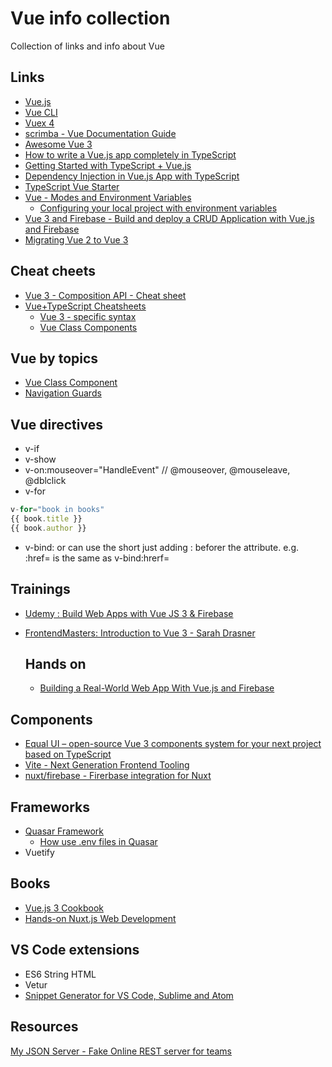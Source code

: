 # Vue info collection
Collection of links and info about Vue

## Links
- [Vue.js](https://vuejs.org/)
- [Vue CLI](https://cli.vuejs.org/)
- [Vuex 4](https://next.vuex.vuejs.org/)
- [scrimba - Vue Documentation Guide](https://scrimba.com/learn/vuedocs)
- [Awesome Vue 3](https://github.com/quatrochan/awesome-vue-3)
- [How to write a Vue.js app completely in TypeScript](https://blog.logrocket.com/how-to-write-a-vue-js-app-completely-in-typescript/)
- [Getting Started with TypeScript + Vue.js](https://www.vuemastery.com/blog/getting-started-with-typescript-and-vuejs/)
- [Dependency Injection in Vue.js App with TypeScript](https://purple.telstra.com.au/blog/dependency-injection-in-vuejs-app-with-typescript)
- [TypeScript Vue Starter](https://github.com/microsoft/TypeScript-Vue-Starter)
- [Vue - Modes and Environment Variables](https://cli.vuejs.org/guide/mode-and-env.html#modes)
  - [Configuring your local project with environment variables](https://dev.to/jesusrmendez/how-to-deploy-vue-js-firebase-1iic)
- [Vue 3 and Firebase - Build and deploy a CRUD Application with Vue.js and Firebase](https://www.youtube.com/watch?v=Htt8AKeF1Kw)
- [Migrating Vue 2 to Vue 3](https://johnpapa.net/vue2-to-vue3/)

## Cheat cheets
- [Vue 3 - Composition API - Cheat sheet](https://www.vuemastery.com/pdf/Vue-3-Cheat-Sheet.pdf)
- [Vue+TypeScript Cheatsheets](https://github.com/typescript-cheatsheets/vue)
  - [Vue 3 - specific syntax](https://github.com/typescript-cheatsheets/vue/blob/master/vue-3.md)
  - [Vue Class Components](https://github.com/typescript-cheatsheets/vue/blob/master/class-components.md)

## Vue by topics
- [Vue Class Component](https://class-component.vuejs.org/)  
- [Navigation Guards](https://router.vuejs.org/guide/advanced/navigation-guards.html)

## Vue directives   
- v-if
- v-show
- v-on:mouseover="HandleEvent" // @mouseover, @mouseleave, @dblclick
- v-for 
```js
v-for="book in books"
{{ book.title }}
{{ book.author }}
```
- v-bind:  or can use the short just adding : beforer the attribute. e.g.  :href= is the same as v-bind:hrerf=

## Trainings
- [Udemy : Build Web Apps with Vue JS 3 & Firebase](https://www.udemy.com/course/build-web-apps-with-vuejs-firebase/learn/lecture/10015304?components=buy_button%2Cdiscount_expiration%2Cgift_this_course%2Cpurchase%2Cdeal_badge%2Credeem_coupon#overview)
- [FrontendMasters: Introduction to Vue 3 - Sarah Drasner](https://frontendmasters.com/courses/vue-3/)

  ## Hands on
  - [Building a Real-World Web App With Vue.js and Firebase](https://savvyapps.com/blog/definitive-guide-building-web-app-vuejs-firebase)

## Components
- [Equal UI – open-source Vue 3 components system for your next project based on TypeScript](https://quatrochan.github.io/Equal/)
- [Vite - Next Generation Frontend Tooling](https://vitejs.dev/)
- [nuxt/firebase - Firerbase integration for Nuxt](https://firebase.nuxtjs.org/)

## Frameworks
- [Quasar Framework](https://quasar.dev)
  - [How use .env files in Quasar](https://dev.to/jotcomponents/how-use-env-files-in-quasar-1k55)
- Vuetify

## Books
- [Vue.js 3 Cookbook](https://www.packtpub.com/product/vue-js-3-cookbook/9781838826222)
- [Hands-on Nuxt.js Web Development](https://www.packtpub.com/product/hands-on-nuxt-js-web-development/9781789952698)

## VS Code extensions
- ES6 String HTML
- Vetur
- [Snippet Generator for VS Code, Sublime and Atom](https://snippet-generator.app/)

## Resources
[My JSON Server - Fake Online REST server for teams](https://my-json-server.typicode.com/)
